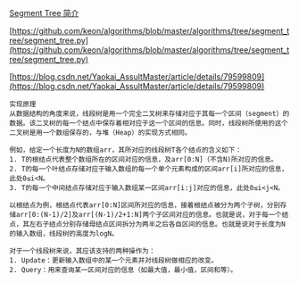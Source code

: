 [Segment Tree 简介](http://wulc.me/2016/08/05/Segment%20Tree%20%E7%AE%80%E4%BB%8B/)

[https://github.com/keon/algorithms/blob/master/algorithms/tree/segment_tree/segment_tree.py](https://github.com/keon/algorithms/blob/master/algorithms/tree/segment_tree/segment_tree.py)

[https://blog.csdn.net/Yaokai_AssultMaster/article/details/79599809](https://blog.csdn.net/Yaokai_AssultMaster/article/details/79599809)

```
实现原理
从数据结构的角度来说，线段树是用一个完全二叉树来存储对应于其每一个区间（segment）的数据。该二叉树的每一个结点中保存着相对应于这一个区间的信息。同时，线段树所使用的这个二叉树是用一个数组保存的，与堆（Heap）的实现方式相同。

例如，给定一个长度为N的数组arr，其所对应的线段树T各个结点的含义如下： 
1. T的根结点代表整个数组所在的区间对应的信息，及arr[0:N]（不含N)所对应的信息。 
2. T的每一个叶结点存储对应于输入数组的每一个单个元素构成的区间arr[i]所对应的信息，此处0≤i<N。 
3. T的每一个中间结点存储对应于输入数组某一区间arr[i:j]对应的信息，此处0≤i<j<N。

以根结点为例，根结点代表arr[0:N]区间所对应的信息，接着根结点被分为两个子树，分别存储arr[0:(N-1)/2]及arr[(N-1)/2+1:N]两个子区间对应的信息。也就是说，对于每一个结点，其左右子结点分别存储母结点区间拆分为两半之后各自区间的信息。也就是说对于长度为N的输入数组，线段树的高度为logN。

对于一个线段树来说，其应该支持的两种操作为： 
1. Update：更新输入数组中的某一个元素并对线段树做相应的改变。 
2. Query：用来查询某一区间对应的信息（如最大值，最小值，区间和等）。

```
